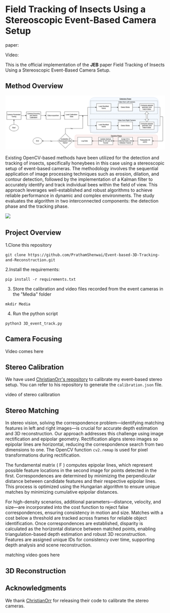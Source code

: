 # Field Tracking of Insects Using a Stereoscopic Event-Based Camera Setup

paper:

Video:

This is the official implementation of the **JEB** paper
Field Tracking of Insects Using a Stereoscopic Event-Based
Camera Setup.

## Method Overview

![newflowchart.png](./assets/newflowchart.png)

Existing OpenCV-based methods have been utilized for the detection and tracking of insects, specifically honeybees in this case using a stereoscopic setup of event-based cameras. The methodology involves the sequential application of image processing techniques such as erosion, dilation, and contour detection, followed by the implementation of a Kalman filter to accurately identify and track individual bees within the field of view. This approach leverages well-established and robust algorithms to achieve reliable performance in dynamic and complex environments. The study evaluates the algorithm in two interconnected components: the detection phase and the tracking phase.

![](./assets/results.png)

## Project Overview

1.Clone this repository

```
git clone https://github.com/PrathamShenwai/Event-based-3D-Tracking-and-Reconstruction.git
```

2.Install the requirements:

```
pip install -r requirements.txt
```
3. Store the calibration and video files recorded from the event cameras in the "Media" folder
```
mkdir Media
```
4. Run the python script
```
python3 3D_event_track.py
```
## Camera Focusing
Video comes here

## Stereo Calibration

We have used [ChristianOrr's repository](https://github.com/ChristianOrr/stereo-camera-calibration) to calibrate my event-based stereo setup. You can refer to his repository to generate the `calibration.json` file.

video of stereo calibration

## Stereo Matching

In stereo vision, solving the correspondence problem—identifying matching features in left and right images—is crucial for accurate depth estimation and 3D reconstruction. Our approach addresses this challenge using image rectification and epipolar geometry. Rectification aligns stereo images so epipolar lines are horizontal, reducing the correspondence search from two dimensions to one. The OpenCV function `cv2.remap` is used for pixel transformations during rectification.

The fundamental matrix \( F \) computes epipolar lines, which represent possible feature locations in the second image for points detected in the first. Correspondences are determined by minimizing the perpendicular distance between candidate features and their respective epipolar lines. This process is optimized using the Hungarian algorithm to ensure unique matches by minimizing cumulative epipolar distances.

For high-density scenarios, additional parameters—distance, velocity, and size—are incorporated into the cost function to reject false correspondences, ensuring consistency in motion and size. Matches with a cost below a threshold are tracked across frames for reliable object identification. Once correspondences are established, disparity is calculated as the horizontal distance between matched points, enabling triangulation-based depth estimation and robust 3D reconstruction. Features are assigned unique IDs for consistency over time, supporting depth analysis and scene reconstruction.

matching video goes here

## 3D Reconstruction

## Acknowledgments

We thank [ChristianOrr](https://github.com/ChristianOrr/stereo-camera-calibration) for releasing their code to calibrate the stereo cameras.

